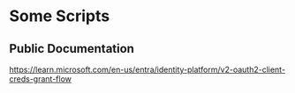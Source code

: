 # Some Scripts

## Public Documentation
https://learn.microsoft.com/en-us/entra/identity-platform/v2-oauth2-client-creds-grant-flow

